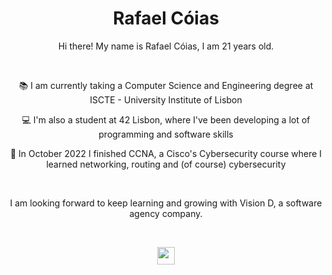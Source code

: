 <h1 align="center">Rafael Cóias</h1>

<div align="center">

<div align="center"></div>

<p align="center">Hi there! My name is Rafael Cóias, I am 21 years old.</p>

<br>

📚️  I am currently taking a Computer Science and Engineering degree at ISCTE - University Institute of Lisbon 

💻️  I'm also a student at 42 Lisbon, where I've been developing a lot of programming and software skills 

🔐️  In October 2022 I finished CCNA, a Cisco's Cybersecurity course where I learned networking, routing and (of course) cybersecurity 

<br>

<p align="center">I am looking forward to keep learning and growing with Vision D, a software agency company.</p>

<br>

<a href= "https://rafaelcoias.com" align="center"><img align="center" src="https://img.shields.io/badge/-My Website-blue" height="28px"></a> 
</div>

